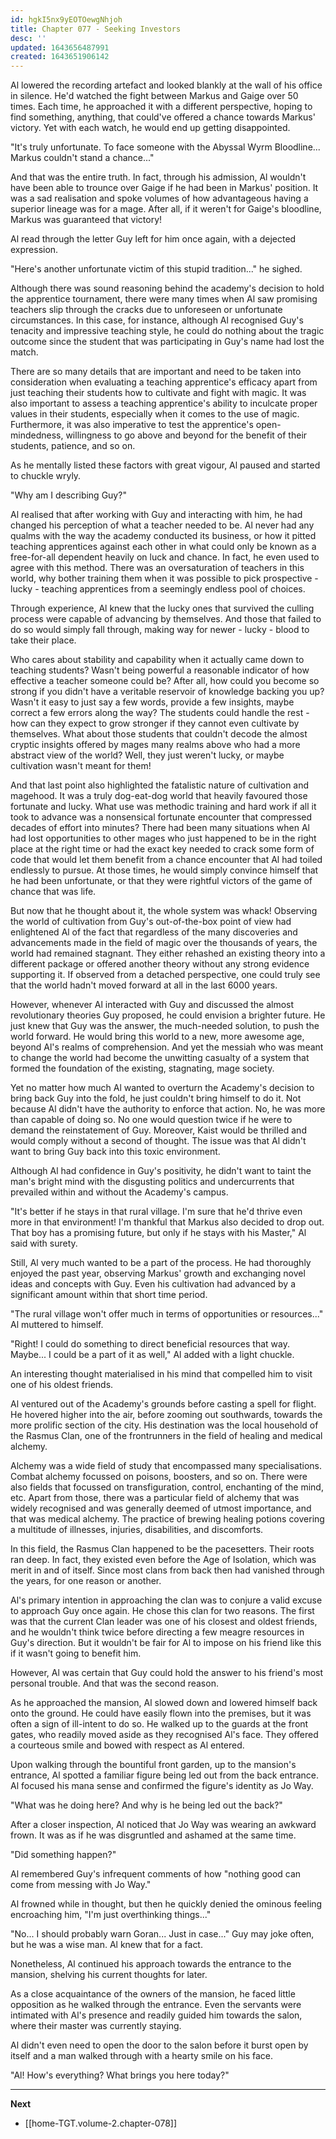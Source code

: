 ```yaml
---
id: hgkI5nx9yEOTOewgNhjoh
title: Chapter 077 - Seeking Investors
desc: ''
updated: 1643656487991
created: 1643651906142
---
```


Al lowered the recording artefact and looked blankly at the wall of his office in silence. He'd watched the fight between Markus and Gaige over 50 times. Each time, he approached it with a different perspective, hoping to find something, anything, that could've offered a chance towards Markus' victory. Yet with each watch, he would end up getting disappointed.

"It's truly unfortunate. To face someone with the Abyssal Wyrm Bloodline... Markus couldn't stand a chance..."

And that was the entire truth. In fact, through his admission, Al wouldn't have been able to trounce over Gaige if he had been in Markus' position. It was a sad realisation and spoke volumes of how advantageous having a superior lineage was for a mage. After all, if it weren't for Gaige's bloodline, Markus was guaranteed that victory!

Al read through the letter Guy left for him once again, with a dejected expression.

"Here's another unfortunate victim of this stupid tradition..." he sighed.

Although there was sound reasoning behind the academy's decision to hold the apprentice tournament, there were many times when Al saw promising teachers slip through the cracks due to unforeseen or unfortunate circumstances. In this case, for instance, although Al recognised Guy's tenacity and impressive teaching style, he could do nothing about the tragic outcome since the student that was participating in Guy's name had lost the match.

There are so many details that are important and need to be taken into consideration when evaluating a teaching apprentice's efficacy apart from just teaching their students how to cultivate and fight with magic. It was also important to assess a teaching apprentice's ability to inculcate proper values in their students, especially when it comes to the use of magic. Furthermore, it was also imperative to test the apprentice's open-mindedness, willingness to go above and beyond for the benefit of their students, patience, and so on.

As he mentally listed these factors with great vigour, Al paused and started to chuckle wryly.

"Why am I describing Guy?"

Al realised that after working with Guy and interacting with him, he had changed his perception of what a teacher needed to be. Al never had any qualms with the way the academy conducted its business, or how it pitted teaching apprentices against each other in what could only be known as a free-for-all dependent heavily on luck and chance. In fact, he even used to agree with this method. There was an oversaturation of teachers in this world, why bother training them when it was possible to pick prospective - lucky - teaching apprentices from a seemingly endless pool of choices.

Through experience, Al knew that the lucky ones that survived the culling process were capable of advancing by themselves. And those that failed to do so would simply fall through, making way for newer - lucky - blood to take their place.

Who cares about stability and capability when it actually came down to teaching students? Wasn't being powerful a reasonable indicator of how effective a teacher someone could be? After all, how could you become so strong if you didn't have a veritable reservoir of knowledge backing you up? Wasn't it easy to just say a few words, provide a few insights, maybe correct a few errors along the way? The students could handle the rest - how can they expect to grow stronger if they cannot even cultivate by themselves. What about those students that couldn't decode the almost cryptic insights offered by mages many realms above who had a more abstract view of the world? Well, they just weren't lucky, or maybe cultivation wasn't meant for them!

And that last point also highlighted the fatalistic nature of cultivation and magehood. It was a truly dog-eat-dog world that heavily favoured those fortunate and lucky. What use was methodic training and hard work if all it took to advance was a nonsensical fortunate encounter that compressed decades of effort into minutes? There had been many situations when Al had lost opportunities to other mages who just happened to be in the right place at the right time or had the exact key needed to crack some form of code that would let them benefit from a chance encounter that Al had toiled endlessly to pursue. At those times, he would simply convince himself that he had been unfortunate, or that they were rightful victors of the game of chance that was life.

But now that he thought about it, the whole system was whack! Observing the world of cultivation from Guy's out-of-the-box point of view had enlightened Al of the fact that regardless of the many discoveries and advancements made in the field of magic over the thousands of years, the world had remained stagnant. They either rehashed an existing theory into a different package or offered another theory without any strong evidence supporting it. If observed from a detached perspective, one could truly see that the world hadn't moved forward at all in the last 6000 years.

However, whenever Al interacted with Guy and discussed the almost revolutionary theories Guy proposed, he could envision a brighter future. He just knew that Guy was the answer, the much-needed solution, to push the world forward. He would bring this world to a new, more awesome age, beyond Al's realms of comprehension. And yet the messiah who was meant to change the world had become the unwitting casualty of a system that formed the foundation of the existing, stagnating, mage society.

Yet no matter how much Al wanted to overturn the Academy's decision to bring back Guy into the fold, he just couldn't bring himself to do it. Not because Al didn't have the authority to enforce that action. No, he was more than capable of doing so. No one would question twice if he were to demand the reinstatement of Guy. Moreover, Kaist would be thrilled and would comply without a second of thought. The issue was that Al didn't want to bring Guy back into this toxic environment.

Although Al had confidence in Guy's positivity, he didn't want to taint the man's bright mind with the disgusting politics and undercurrents that prevailed within and without the Academy's campus.

"It's better if he stays in that rural village. I'm sure that he'd thrive even more in that environment! I'm thankful that Markus also decided to drop out. That boy has a promising future, but only if he stays with his Master," Al said with surety.

Still, Al very much wanted to be a part of the process. He had thoroughly enjoyed the past year, observing Markus' growth and exchanging novel ideas and concepts with Guy. Even his cultivation had advanced by a significant amount within that short time period.

"The rural village won't offer much in terms of opportunities or resources..." Al muttered to himself.

"Right! I could do something to direct beneficial resources that way. Maybe... I could be a part of it as well," Al added with a light chuckle.

An interesting thought materialised in his mind that compelled him to visit one of his oldest friends.

Al ventured out of the Academy's grounds before casting a spell for flight. He hovered higher into the air, before zooming out southwards, towards the more prolific section of the city. His destination was the local household of the Rasmus Clan, one of the frontrunners in the field of healing and medical alchemy.

Alchemy was a wide field of study that encompassed many specialisations. Combat alchemy focussed on poisons, boosters, and so on. There were also fields that focussed on transfiguration, control, enchanting of the mind, etc. Apart from those, there was a particular field of alchemy that was widely recognised and was generally deemed of utmost importance, and that was medical alchemy. The practice of brewing healing potions covering a multitude of illnesses, injuries, disabilities, and discomforts.

In this field, the Rasmus Clan happened to be the pacesetters. Their roots ran deep. In fact, they existed even before the Age of Isolation, which was merit in and of itself. Since most clans from back then had vanished through the years, for one reason or another.

Al's primary intention in approaching the clan was to conjure a valid excuse to approach Guy once again. He chose this clan for two reasons. The first was that the current Clan leader was one of his closest and oldest friends, and he wouldn't think twice before directing a few meagre resources in Guy's direction. But it wouldn't be fair for Al to impose on his friend like this if it wasn't going to benefit him.

However, Al was certain that Guy could hold the answer to his friend's most personal trouble. And that was the second reason.

As he approached the mansion, Al slowed down and lowered himself back onto the ground. He could have easily flown into the premises, but it was often a sign of ill-intent to do so. He walked up to the guards at the front gates, who readily moved aside as they recognised Al's face. They offered a courteous smile and bowed with respect as Al entered.

Upon walking through the bountiful front garden, up to the mansion's entrance, Al spotted a familiar figure being led out from the back entrance. Al focused his mana sense and confirmed the figure's identity as Jo Way.

"What was he doing here? And why is he being led out the back?"

After a closer inspection, Al noticed that Jo Way was wearing an awkward frown. It was as if he was disgruntled and ashamed at the same time.

"Did something happen?"

Al remembered Guy's infrequent comments of how "nothing good can come from messing with Jo Way."

Al frowned while in thought, but then he quickly denied the ominous feeling encroaching him, "I'm just overthinking things..."

"No... I should probably warn Goran... Just in case..." Guy may joke often, but he was a wise man. Al knew that for a fact.

Nonetheless, Al continued his approach towards the entrance to the mansion, shelving his current thoughts for later.

As a close acquaintance of the owners of the mansion, he faced little opposition as he walked through the entrance. Even the servants were intimated with Al's presence and readily guided him towards the salon, where their master was currently staying.

Al didn't even need to open the door to the salon before it burst open by itself and a man walked through with a hearty smile on his face.

"Al! How's everything? What brings you here today?"

____

**Next**
* [[home-TGT.volume-2.chapter-078]]